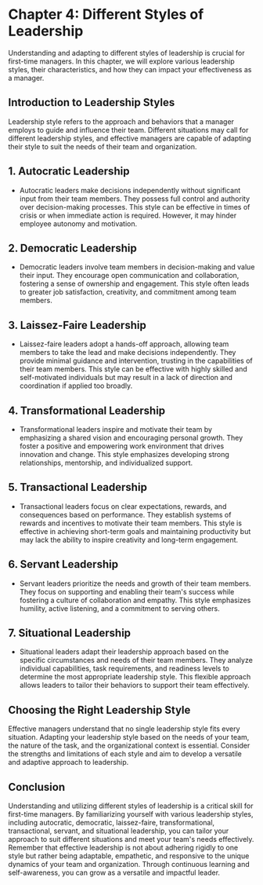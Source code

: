 Chapter 4: Different Styles of Leadership
=========================================

Understanding and adapting to different styles of leadership is crucial for first-time managers. In this chapter, we will explore various leadership styles, their characteristics, and how they can impact your effectiveness as a manager.

**Introduction to Leadership Styles**
-------------------------------------

Leadership style refers to the approach and behaviors that a manager employs to guide and influence their team. Different situations may call for different leadership styles, and effective managers are capable of adapting their style to suit the needs of their team and organization.

**1. Autocratic Leadership**
----------------------------

* Autocratic leaders make decisions independently without significant input from their team members. They possess full control and authority over decision-making processes. This style can be effective in times of crisis or when immediate action is required. However, it may hinder employee autonomy and motivation.

**2. Democratic Leadership**
----------------------------

* Democratic leaders involve team members in decision-making and value their input. They encourage open communication and collaboration, fostering a sense of ownership and engagement. This style often leads to greater job satisfaction, creativity, and commitment among team members.

**3. Laissez-Faire Leadership**
-------------------------------

* Laissez-faire leaders adopt a hands-off approach, allowing team members to take the lead and make decisions independently. They provide minimal guidance and intervention, trusting in the capabilities of their team members. This style can be effective with highly skilled and self-motivated individuals but may result in a lack of direction and coordination if applied too broadly.

**4. Transformational Leadership**
----------------------------------

* Transformational leaders inspire and motivate their team by emphasizing a shared vision and encouraging personal growth. They foster a positive and empowering work environment that drives innovation and change. This style emphasizes developing strong relationships, mentorship, and individualized support.

**5. Transactional Leadership**
-------------------------------

* Transactional leaders focus on clear expectations, rewards, and consequences based on performance. They establish systems of rewards and incentives to motivate their team members. This style is effective in achieving short-term goals and maintaining productivity but may lack the ability to inspire creativity and long-term engagement.

**6. Servant Leadership**
-------------------------

* Servant leaders prioritize the needs and growth of their team members. They focus on supporting and enabling their team's success while fostering a culture of collaboration and empathy. This style emphasizes humility, active listening, and a commitment to serving others.

**7. Situational Leadership**
-----------------------------

* Situational leaders adapt their leadership approach based on the specific circumstances and needs of their team members. They analyze individual capabilities, task requirements, and readiness levels to determine the most appropriate leadership style. This flexible approach allows leaders to tailor their behaviors to support their team effectively.

**Choosing the Right Leadership Style**
---------------------------------------

Effective managers understand that no single leadership style fits every situation. Adapting your leadership style based on the needs of your team, the nature of the task, and the organizational context is essential. Consider the strengths and limitations of each style and aim to develop a versatile and adaptive approach to leadership.

**Conclusion**
--------------

Understanding and utilizing different styles of leadership is a critical skill for first-time managers. By familiarizing yourself with various leadership styles, including autocratic, democratic, laissez-faire, transformational, transactional, servant, and situational leadership, you can tailor your approach to suit different situations and meet your team's needs effectively. Remember that effective leadership is not about adhering rigidly to one style but rather being adaptable, empathetic, and responsive to the unique dynamics of your team and organization. Through continuous learning and self-awareness, you can grow as a versatile and impactful leader.
